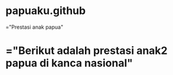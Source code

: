 # papuaku.github
<P>="Prestasi anak papua"</p>

<h1>="Berikut adalah prestasi anak2 papua di kanca nasional"<h1>

